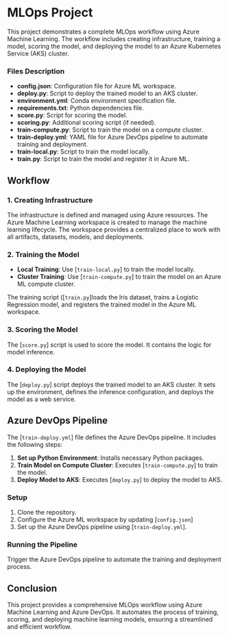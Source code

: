# MLOps Project

This project demonstrates a complete MLOps workflow using Azure Machine Learning. The workflow includes creating infrastructure, training a model, scoring the model, and deploying the model to an Azure Kubernetes Service (AKS) cluster.



### Files Description

- **config.json**: Configuration file for Azure ML workspace.
- **deploy.py**: Script to deploy the trained model to an AKS cluster.
- **environment.yml**: Conda environment specification file.
- **requirements.txt**: Python dependencies file.
- **score.py**: Script for scoring the model.
- **scoring.py**: Additional scoring script (if needed).
- **train-compute.py**: Script to train the model on a compute cluster.
- **train-deploy.yml**: YAML file for Azure DevOps pipeline to automate training and deployment.
- **train-local.py**: Script to train the model locally.
- **train.py**: Script to train the model and register it in Azure ML.

## Workflow

### 1. Creating Infrastructure

The infrastructure is defined and managed using Azure resources. The Azure Machine Learning workspace is created to manage the machine learning lifecycle. The workspace provides a centralized place to work with all artifacts, datasets, models, and deployments.


### 2. Training the Model

- **Local Training**: Use [`train-local.py`] to train the model locally.
- **Cluster Training**: Use [`train-compute.py`] to train the model on an Azure ML compute cluster.

The training script ([`train.py`]loads the Iris dataset, trains a Logistic Regression model, and registers the trained model in the Azure ML workspace.

### 3. Scoring the Model

The [`score.py`] script is used to score the model. It contains the logic for model inference.

### 4. Deploying the Model

The [`deploy.py`] script deploys the trained model to an AKS cluster. It sets up the environment, defines the inference configuration, and deploys the model as a web service.

## Azure DevOps Pipeline

The [`train-deploy.yml`] file defines the Azure DevOps pipeline. It includes the following steps:

1. **Set up Python Environment**: Installs necessary Python packages.
2. **Train Model on Compute Cluster**: Executes [`train-compute.py`] to train the model.
3. **Deploy Model to AKS**: Executes [`deploy.py`] to deploy the model to AKS.



### Setup

1. Clone the repository.
2. Configure the Azure ML workspace by updating [`config.json`]
3. Set up the Azure DevOps pipeline using [`train-deploy.yml`].

### Running the Pipeline

Trigger the Azure DevOps pipeline to automate the training and deployment process.

## Conclusion

This project provides a comprehensive MLOps workflow using Azure Machine Learning and Azure DevOps. It automates the process of training, scoring, and deploying machine learning models, ensuring a streamlined and efficient workflow.